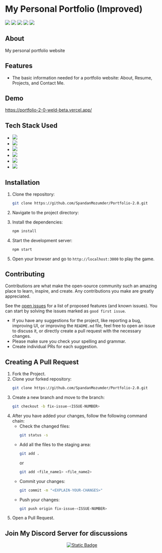 # My Personal Portfolio (Improved)

<a href="https://github.com/SpandanMozumder/Portfolio-2.0/issues"><img src="https://img.shields.io/github/issues/SpandanMozumder/Portfolio-2.0"></a>
<a href="https://github.com/SpandanMozumder/Portfolio-2.0/pulls"><img src="https://img.shields.io/github/issues-pr/SpandanMozumder/Portfolio-2.0"></a>
<a href="https://github.com/SpandanMozumder/Portfolio-2.0/network/members"><img src="https://img.shields.io/github/forks/SpandanMozumder/Portfolio-2.0"></a>
<a href="https://github.com/SpandanMozumder/Portfolio-2.0/stargazers"><img src="https://img.shields.io/github/stars/SpandanMozumder/Portfolio-2.0"></a>
<img src="https://img.shields.io/github/license/SpandanMozumder/Portfolio-2.0">

## About
My personal portfolio website

## Features
- The basic information needed for a portfolio website: About, Resume, Projects, and Contact Me.
  
## Demo

https://portfolio-2-0-weld-beta.vercel.app/

## Tech Stack Used
- <img src="https://skillicons.dev/icons?i=html" />
- <img src="https://skillicons.dev/icons?i=css" />
- <img src="https://skillicons.dev/icons?i=ts" />
- <img src="https://skillicons.dev/icons?i=next" />
- <img src="https://skillicons.dev/icons?i=tailwind" />
- <img src="https://skillicons.dev/icons?i=acernityui" />

## Installation
1. Clone the repository:
    ```sh
    git clone https://github.com/SpandanMozumder/Portfolio-2.0.git
    ```
2. Navigate to the project directory:

3. Install the dependencies:
    ```sh
    npm install
    ```
4. Start the development server:
    ```sh
    npm start
    ```
5. Open your browser and go to `http://localhost:3000` to play the game.

## Contributing
Contributions are what make the open-source community such an amazing place to learn, inspire, and create. Any contributions you make are greatly appreciated.

See the [open issues](https://github.com/SpandanMozumder/Portfolio-2.0/issues) for a list of proposed features (and known issues). You can start by solving the issues marked as `good first issue`.

- If you have any suggestions for the project, like reporting a bug, improving UI, or improving the `README.md` file, feel free to open an issue to discuss it, or directly create a pull request with the necessary changes.
- Please make sure you check your spelling and grammar.
- Create individual PRs for each suggestion.

## Creating A Pull Request
1. Fork the Project.
2. Clone your forked repository:
    ```sh
    git clone https://github.com/SpandanMozumder/Portfolio-2.0.git
    ```
3. Create a new branch and move to the branch:
    ```sh
    git checkout -b fix-issue-<ISSUE-NUMBER>
    ```
4. After you have added your changes, follow the following command chain:
    - Check the changed files:
        ```sh
        git status -s
        ```
    - Add all the files to the staging area:
        ```sh
        git add .
        ```
        or
        ```sh
        git add <file_name1> <file_name2>
        ```
    - Commit your changes:
        ```sh
        git commit -m "<EXPLAIN-YOUR-CHANGES>"
        ```
    - Push your changes:
        ```sh
        git push origin fix-issue-<ISSUE-NUMBER>
        ```
5. Open a Pull Request.

## Join My Discord Server for discussions

<p align="center">
  <a href="https://discord.gg/34ddhUB9">
    <img alt="Static Badge" src="https://img.shields.io/badge/Discord-blue?style=for-the-badge&logo=discord&label=%20Join%20Official%20">
  </a>
</p>
